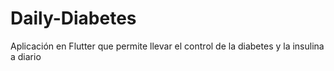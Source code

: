 # Daily-Diabetes
Aplicación en Flutter que permite llevar el control de la diabetes y la insulina a diario

